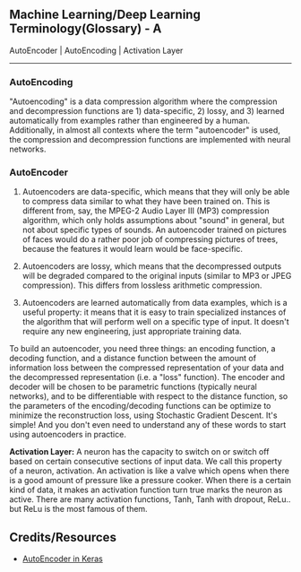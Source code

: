 ## Machine Learning/Deep Learning Terminology(Glossary) - A ##
AutoEncoder | AutoEncoding | Activation Layer
___
### AutoEncoding ###
"Autoencoding" is a data compression algorithm where the compression and decompression functions are 1) data-specific, 2) lossy, and 3) learned automatically from examples rather than engineered by a human. Additionally, in almost all contexts where the term "autoencoder" is used, the compression and decompression functions are implemented with neural networks.

### AutoEncoder ###

1) Autoencoders are data-specific, which means that they will only be able to compress data similar to what they have been trained on. This is different from, say, the MPEG-2 Audio Layer III (MP3) compression algorithm, which only holds assumptions about "sound" in general, but not about specific types of sounds. An autoencoder trained on pictures of faces would do a rather poor job of compressing pictures of trees, because the features it would learn would be face-specific.

2) Autoencoders are lossy, which means that the decompressed outputs will be degraded compared to the original inputs (similar to MP3 or JPEG compression). This differs from lossless arithmetic compression.

3) Autoencoders are learned automatically from data examples, which is a useful property: it means that it is easy to train specialized instances of the algorithm that will perform well on a specific type of input. It doesn't require any new engineering, just appropriate training data.

To build an autoencoder, you need three things: an encoding function, a decoding function, and a distance function between the amount of information loss between the compressed representation of your data and the decompressed representation (i.e. a "loss" function). The encoder and decoder will be chosen to be parametric functions (typically neural networks), and to be differentiable with respect to the distance function, so the parameters of the encoding/decoding functions can be optimize to minimize the reconstruction loss, using Stochastic Gradient Descent. It's simple! And you don't even need to understand any of these words to start using autoencoders in practice.

**Activation Layer:** A neuron has the capacity to switch on or switch off based on certain consecutive sections of input data. We call this property of a neuron, activation.
An activation is like a valve which opens when there is a good amount of pressure like a pressure cooker. When there is a certain kind of data, it makes an activation function turn true marks the neuron as active. 
There are many activation functions, Tanh, Tanh with dropout, ReLu..
but ReLu is the most famous of them. 


## Credits/Resources ##
 - [AutoEncoder in Keras](https://blog.keras.io/building-autoencoders-in-keras.html)
